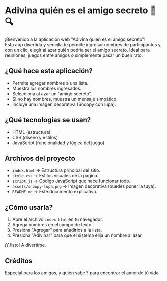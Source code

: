 # Adivina quién es el amigo secreto 🎁🔍

¡Bienvenido a la aplicación web "Adivina quién es el amigo secreto"!  
Esta app divertida y sencilla te permite ingresar nombres de participantes y, con un clic, elegir al azar quién podría ser el amigo secreto. Ideal para reuniones, juegos entre amigos o simplemente pasar un buen rato.

## ¿Qué hace esta aplicación?
- Permite agregar nombres a una lista.
- Muestra los nombres ingresados.
- Selecciona al azar un "amigo secreto".
- Si no hay nombres, muestra un mensaje simpático.
- Incluye una imagen decorativa (Snoopy con lupa).

## ¿Qué tecnologías se usan?
- HTML (estructura)
- CSS (diseño y estilos)
- JavaScript (funcionalidad y lógica del juego)

## Archivos del proyecto
- `index.html` → Estructura principal del sitio.
- `style.css` → Estilos visuales de la página.
- `script.js` → Código JavaScript que hace funcionar todo.
- `assets/snoopy-lupa.png` → Imagen decorativa (puedes poner la tuya).
- `README.md` → Este documento explicativo.

## ¿Cómo usarla?
1. Abre el archivo `index.html` en tu navegador.
2. Agrega nombres en el campo de texto.
3. Presiona "Agregar" para añadirlos a la lista.
4. Presiona "Adivinar" para que el sistema elija un nombre al azar.

¡Y listo! A divertirse.

## Créditos
Especial para los amigos, y quien sabe ? para encontrar el amor de tú vida. 
